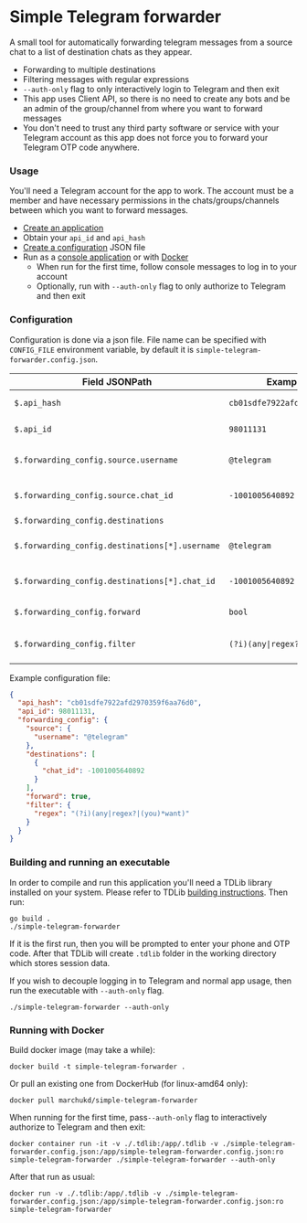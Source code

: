 # Simple Telegram forwarder

A small tool for automatically forwarding telegram messages from a source chat to a list of destination chats as they appear.

- Forwarding to multiple destinations
- Filtering messages with regular expressions
- `--auth-only` flag to only interactively login to Telegram and then exit
- This app uses Client API, so there is no need to create any bots and be an admin of the group/channel from where you
  want to forward messages
- You don't need to trust any third party software or service with your Telegram account as this app
  does not force you to forward your Telegram OTP code anywhere.

### Usage

You'll need a Telegram account for the app to work. The account must be a member and
have necessary permissions in the chats/groups/channels between which you want to forward messages.

- [Create an application](https://core.telegram.org/api/obtaining_api_id)
- Obtain your `api_id` and `api_hash`
- [Create a configuration](#configuration) JSON file
- Run as a [console application](#building-and-running-an-executable) or with [Docker](#running-with-docker)
    - When run for the first time, follow console messages to log in to your account
    - Optionally, run with `--auth-only` flag to only authorize to Telegram and then exit

### Configuration

Configuration is done via a json file. File name can be specified with `CONFIG_FILE` environment variable, by default it
is `simple-telegram-forwarder.config.json`.

| Field JSONPath                                 | Example value                    | Description                                                                                                                     |
|------------------------------------------------|----------------------------------|---------------------------------------------------------------------------------------------------------------------------------|
| `$.api_hash`                                   | `cb01sdfe7922afd2970359f6aa76d0` | `api_hash` obtained from creating a Telegram application                                                                        |
| `$.api_id`                                     | `98011131`                       | `api_id` obtained from creating a Telegram application                                                                          |
| `$.forwarding_config.source.username`          | `@telegram`                      | Username or channel name of the source. Use this field or `$.forwarding_config.source.chat_id`                                  |
| `$.forwarding_config.source.chat_id`           | `-1001005640892`                 | Chat ID of the source. Use i.e. `@userinfobot` to get it. Use this field or `$.forwarding_config.source.username`               |
| `$.forwarding_config.destinations`             |                                  | Array of destinations. Must contain at least one                                                                                |
| `$.forwarding_config.destinations[*].username` | `@telegram`                      | Username or channel name of the source. Use this field or `$.forwarding_config.destinations[*].chat_id`                         |
| `$.forwarding_config.destinations[*].chat_id`  | `-1001005640892`                 | Chat ID of the destination. Use i.e. `@userinfobot` to get it. Use this field or `$.forwarding_config.destinations[*].username` |
| `$.forwarding_config.forward`                  | `bool`                           | Forward messages instead of sending a copy. Default: false                                                                      |
| `$.forwarding_config.filter`                   | `(?i)(any\|regex?\|(you)*want)`  | Optional regular expression for message filtering: only matched messages are forwarded.                                         |

Example configuration file:

```json
{
  "api_hash": "cb01sdfe7922afd2970359f6aa76d0",
  "api_id": 98011131,
  "forwarding_config": {
    "source": {
      "username": "@telegram"
    },
    "destinations": [
      {
        "chat_id": -1001005640892
      }
    ],
    "forward": true,
    "filter": {
      "regex": "(?i)(any|regex?|(you)*want)"
    }
  }
}
```

### Building and running an executable

In order to compile and run this application you'll need a TDLib library installed on your system. Please refer
to TDLib [building instructions](https://github.com/tdlib/td?tab=readme-ov-file#building).
Then run:

```shell
go build .
./simple-telegram-forwarder
```

If it is the first run, then you will be prompted to enter your phone and OTP code.
After that TDLib will create `.tdlib` folder in the working directory which stores session data.

If you wish to decouple logging in to Telegram and normal app usage, then run the executable with `--auth-only` flag. 

```shell
./simple-telegram-forwarder --auth-only
```

### Running with Docker

Build docker image (may take a while):
```shell
docker build -t simple-telegram-forwarder .
```

Or pull an existing one from DockerHub (for linux-amd64 only):
```shell
docker pull marchukd/simple-telegram-forwarder
```

When running for the first time, pass`--auth-only` flag to interactively authorize to Telegram and then exit:
```shell
docker container run -it -v ./.tdlib:/app/.tdlib -v ./simple-telegram-forwarder.config.json:/app/simple-telegram-forwarder.config.json:ro simple-telegram-forwarder ./simple-telegram-forwarder --auth-only
```

After that run as usual:
```shell
docker run -v ./.tdlib:/app/.tdlib -v ./simple-telegram-forwarder.config.json:/app/simple-telegram-forwarder.config.json:ro simple-telegram-forwarder
```

